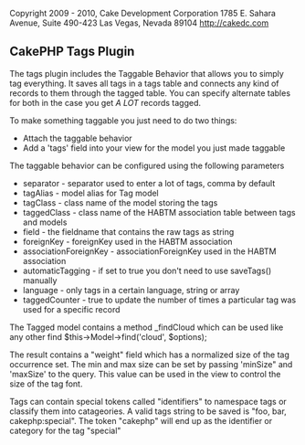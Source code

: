 Copyright 2009 - 2010, Cake Development Corporation
                        1785 E. Sahara Avenue, Suite 490-423
                        Las Vegas, Nevada 89104
                        http://cakedc.com

## CakePHP Tags Plugin

The tags plugin includes the Taggable Behavior that allows you to simply tag
everything. It saves all tags in a tags table and connects any kind of records
to them through the tagged table. You can specify alternate tables for both in
the case you get *A LOT* records tagged.


To make something taggable you just need to do two things:
 * Attach the taggable behavior
 * Add a 'tags' field into your view for the model you just made taggable


The taggable behavior can be configured using the following parameters
 * separator				- separator used to enter a lot of tags, comma by default
 * tagAlias					- model alias for Tag model
 * tagClass					- class name of the model storing the tags
 * taggedClass				- class name of the HABTM association table between tags and models
 * field					- the fieldname that contains the raw tags as string
 * foreignKey				- foreignKey used in the HABTM association
 * associationForeignKey	- associationForeignKey used in the HABTM association
 * automaticTagging			- if set to true you don't need to use saveTags() manually
 * language					- only tags in a certain language, string or array
 * taggedCounter			- true to update the number of times a particular tag was used for a specific record


The Tagged model contains a method _findCloud which can be used like any other
find $this->Model->find('cloud', $options);

The result contains a "weight" field which has a normalized size of the tag
occurrence set. The min and max size can be set by passing 'minSize" and
'maxSize' to the query. This value can be used in the view to control the size 
of the tag font.

Tags can contain special tokens called "identifiers" to namespace tags or classify them into catageories.
A valid tags string to be saved is "foo, bar, cakephp:special".
The token "cakephp" will end up as the identifier or category for the tag "special"